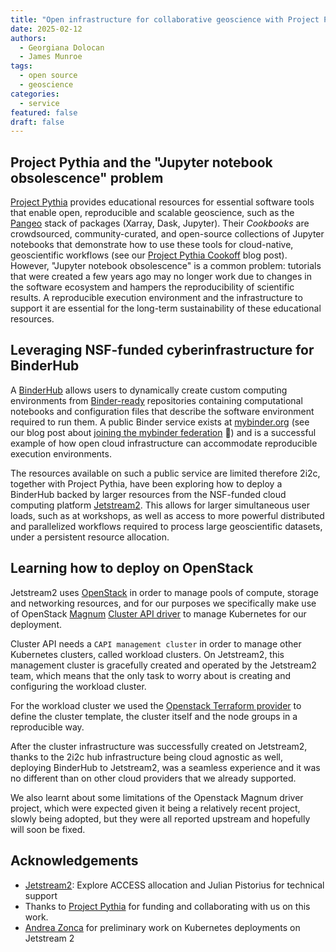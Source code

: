 ```yaml
---
title: "Open infrastructure for collaborative geoscience with Project Pythia: Learning how to deploy a BinderHub on Jetstream2"
date: 2025-02-12
authors:
  - Georgiana Dolocan
  - James Munroe
tags:
  - open source
  - geoscience
categories:
  - service
featured: false
draft: false
---
```


## Project Pythia and the "Jupyter notebook obsolescence" problem

[Project Pythia](https://projectpythia.org/) provides educational resources for essential software tools that enable open, reproducible and scalable geoscience, such as the [Pangeo](https://pangeo.io) stack of packages (Xarray, Dask, Jupyter). Their *Cookbooks* are crowdsourced, community-curated, and open-source collections of Jupyter notebooks that demonstrate how to use these tools for cloud-native, geoscientific workflows (see our [Project Pythia Cookoff](/content/blog/2024/project-pythia-cookoff/index.md) blog post). However, "Jupyter notebook obsolescence" is a common problem: tutorials that were created a few years ago may no longer work due to changes in the software ecosystem and hampers the reproducibility of scientific results. A reproducible execution environment and the infrastructure to support it are essential for the long-term sustainability of these educational resources.

## Leveraging NSF-funded cyberinfrastructure for BinderHub

A [BinderHub](https://binderhub.readthedocs.io/en/latest/) allows users to dynamically create custom computing environments from [Binder-ready](https://mybinder.readthedocs.io/en/latest/introduction.html#what-is-a-binder) repositories containing computational notebooks and configuration files that describe the software environment required to run them. A public Binder service exists at [mybinder.org](https://mybinder.org/) (see our blog post about [joining the mybinder federation](../binder-singlenode/index.md) 🎉) and is a successful example of how open cloud infrastructure can accommodate reproducible execution environments.

The resources available on such a public service are limited therefore 2i2c, together with Project Pythia, have been exploring how to deploy a BinderHub backed by larger resources from the NSF-funded cloud computing platform [Jetstream2](https://jetstream-cloud.org/). This allows for larger simultaneous user loads, such as at workshops, as well as access to more powerful distributed and parallelized workflows required to process large geoscientific datasets, under a persistent resource allocation.

## Learning how to deploy on OpenStack

Jetstream2 uses [OpenStack](https://www.openstack.org) in order to manage pools of compute, storage and networking resources, and for our purposes we specifically make use of OpenStack [Magnum](https://docs.openstack.org/magnum/latest/) [Cluster API driver](https://specs.openstack.org/openstack//magnum-specs/specs/bobcat/clusterapi-driver.html) to manage Kubernetes for our deployment.

Cluster API needs a `CAPI management cluster` in order to manage other Kubernetes clusters, called workload clusters. On Jetstream2, this management cluster is gracefully created and operated by the Jetstream2 team, which means that the only task to worry about is creating and configuring the workload cluster.

For the workload cluster we used the [Openstack Terraform provider](https://registry.terraform.io/providers/terraform-provider-openstack/openstack/latest/docs) to define the cluster template, the cluster itself and the node groups in a reproducible way.

After the cluster infrastructure was successfully created on Jetstream2, thanks to the 2i2c hub infrastructure being cloud agnostic as well, deploying BinderHub to Jetstream2, was a seamless experience and it was no different than on other cloud providers that we already supported.

We also learnt about some limitations of the Openstack Magnum driver project, which were expected given it being a relatively recent project, slowly being adopted, but they were all reported upstream and hopefully will soon be fixed.

## Acknowledgements

- [Jetstream2](https://jetstream-cloud.org/): Explore ACCESS allocation and Julian Pistorius for technical support
- Thanks to [Project Pythia](../../../collaborators/pythia/) for funding and collaborating with us on this work.
- [Andrea Zonca](https://www.zonca.dev/posts/2024-12-11-jetstream_kubernetes_magnum) for preliminary work on Kubernetes deployments on Jetstream 2
